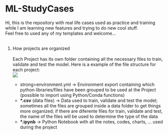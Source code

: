 <h1>ML-StudyCases</h1>
	Hi, this is the repository with real life cases used as practice and training while I am learning new features and trying to do new cool stuff.</br>
	Feel free to used any of my templates and welcome...<br></br>
 <ol>
    <li>How projects are organized</li>
 </br>Each Project has its own folder containing all the necessary files to train, validate and test the model.
	Here is a example of the file structure for each project:</br>
<img src="https://github-production-user-asset-6210df.s3.amazonaws.com/124641422/248518020-b7e7534b-46f0-4223-845a-388d4009d837.png">

 </br>
 <ul>
  <li>strong><italic>environment.yml</italic></strong> → Environment export containing which python libraries/files have been grouped to be used at the Project (possible to import using Python/Conda functions)</li>
  <li><strong><italic>*.csv</italic></strong> (data files) → Data used to train, validate and test the model; sometimes all the files are grouped inside a data folder to get things more organized; if there are diferente files for train, validate and test, the name of the files will be used to determine the type of the data</li>
  <li><strong><italic>*.ipynb</italic></strong> → Python Notebook with all the notes, codes, charts, ...  used during the project</li>
 </ul>
 </ol>
